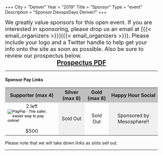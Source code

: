 +++
City = "Denver"
Year = "2019"
Title = "Sponsor"
Type = "event"
Description = "Sponsor DevopsDays Denver!"
+++

<div style="font-size: 1.3em">
  We greatly value sponsors for this open event.  If you are interested in sponsoring, please drop us an email at [{{< email_organizers >}}]({{< email_organizers >}}). Please include your logo and a Twitter handle to help get your info onto the site as soon as possible. Also be sure to review our prospectus below.
</div>
<div style="font-weight: bold; font-size: 1.5em; text-align: center;">
  <a href="https://drive.google.com/file/d/1vkjjGbKi0O98fvQqVmMmU3dsrxEM1qEd/view">Prospectus PDF</a>
</div>
<hr/>
<div>
  <h4>Sponsor Pay Links</h4>
  <table>
    <tr style="background-color: silver;">
      <th style="text-align: center;">Supporter (max 4)</th>
      <th style="text-align: center;">Silver (max 8)</th>
      <th style="text-align: center;">Gold (max 8)</th>
      <th style="text-align: center;">Happy Hour Social</th>
    </tr>
    <tr style="text-align: center;">
      <td>
        2 left<br/>
        <form action="https://www.paypal.com/cgi-bin/webscr" method="post" target="_top">
        <input type="hidden" name="cmd" value="_s-xclick">
        <input type="hidden" name="hosted_button_id" value="JTJLYYCUD2RXJ">
        <input type="image" src="https://www.paypalobjects.com/en_US/i/btn/btn_paynow_LG.gif" border="0" name="submit" alt="PayPal - The safer, easier way to pay online!">
        <img alt="" border="0" src="https://www.paypalobjects.com/en_US/i/scr/pixel.gif" width="1" height="1">
        </form>
        $500
      </td>
      <td style="background-color: #f0f0f0">
        Sold Out
      </td>
      <td>
        Sold Out
      </td>
      <td style="background-color: #f0f0f0">
        Sponsored by Mesosphere!!
      </td>
    </tr>
  </table>
  <p>Please note that we will take down links as slots sell out.</p>
</div>
<hr/>
